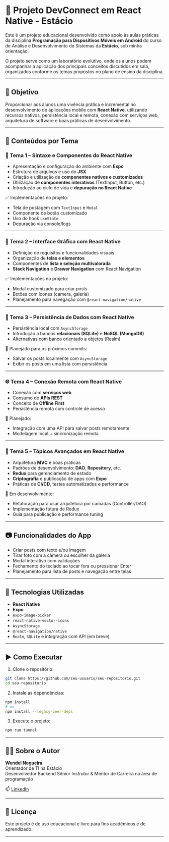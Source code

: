 # 📱 Projeto DevConnect em React Native - Estácio

Este é um projeto educacional desenvolvido como apoio às aulas práticas da disciplina **Programação para Dispositivos Móveis em Android** do curso de Análise e Desenvolvimento de Sistemas da **Estácio**, sob minha orientação.

O projeto serve como um laboratório evolutivo, onde os alunos podem acompanhar a aplicação dos principais conceitos discutidos em sala, organizados conforme os temas propostos no plano de ensino da disciplina.

---

## 🎯 Objetivo

Proporcionar aos alunos uma vivência prática e incremental no desenvolvimento de aplicações mobile com **React Native**, utilizando recursos nativos, persistência local e remota, conexão com serviços web, arquitetura de software e boas práticas de desenvolvimento.

---

## 🧭 Conteúdos por Tema

### 🧱 Tema 1 – Sintaxe e Componentes do React Native

- Apresentação e configuração do ambiente com **Expo**
- Estrutura de arquivos e uso do **JSX**
- Criação e utilização de **componentes nativos e customizados**
- Utilização de **componentes interativos** (TextInput, Button, etc.)
- Introdução ao ciclo de vida e **depuração no React Native**

✅ Implementações no projeto:
- Tela de postagem com `TextInput` e `Modal`
- Componente de botão customizado
- Uso do hook `useState`
- Depuração via console/logs

---

### 🎨 Tema 2 – Interface Gráfica com React Native

- Definição de requisitos e funcionalidades visuais
- Organização de **telas e elementos**
- Componentes de **lista e seleção multivalorada**
- **Stack Navigation** e **Drawer Navigation** com React Navigation

✅ Implementações no projeto:
- Modal customizado para criar posts
- Botões com ícones (camera, galeria)
- Planejamento para navegação com `@react-navigation/native`

---

### 💾 Tema 3 – Persistência de Dados com React Native

- Persistência local com `AsyncStorage`
- Introdução a bancos **relacionais (SQLite)** e **NoSQL (MongoDB)**
- Alternativas com banco orientado a objetos (Realm)

🔧 Planejado para os próximos commits:
- Salvar os posts localmente com `AsyncStorage`
- Exibir os posts em uma lista com persistência

---

### 🌐 Tema 4 – Conexão Remota com React Native

- Conexão com **serviços web**
- Consumo de **APIs REST**
- Conceito de **Offline First**
- Persistência remota com controle de acesso

🔧 Planejado:
- Integração com uma API para salvar posts remotamente
- Modelagem local + sincronização remota

---

### 🧠 Tema 5 – Tópicos Avançados em React Native

- Arquitetura **MVC** e boas práticas
- Padrões de desenvolvimento: **DAO**, **Repository**, etc.
- **Redux** para gerenciamento de estado
- **Criptografia** e publicação de apps com **Expo**
- Práticas de **CI/CD**, testes automatizados e performance

🔧 Em desenvolvimento:
- Refatoração para usar arquitetura por camadas (Controller/DAO)
- Implementação futura de Redux
- Guia para publicação e performance tuning

---

## 📷 Funcionalidades do App

- Criar posts com texto e/ou imagem
- Tirar foto com a câmera ou escolher da galeria
- Modal interativo com validações
- Fechamento do teclado ao tocar fora ou pressionar Enter
- Planejamento para lista de posts e navegação entre telas

---

## 🚀 Tecnologias Utilizadas

- **React Native**
- **Expo**
- `expo-image-picker`
- `react-native-vector-icons`
- `AsyncStorage`
- `@react-navigation/native`
- `Realm`, `SQLite` e integração com API (em breve)

---

## ▶️ Como Executar

1. Clone o repositório:

```bash
git clone https://github.com/seu-usuario/seu-repositorio.git
cd seu-repositorio
```
2. Instale as dependências:
```bash
npm install
# ou
npm install --legacy-peer-deps

```
3. Execute o projeto:
```bash
npm run tunnel
```

---

## 👨‍🏫 Sobre o Autor

**Wendel Nogueira**  
Orientador de TI na Estácio  
Desenvolvedor Backend Sênior
Instrutor & Mentor de Carreira na área de programação

📫 [LinkedIn](https://www.linkedin.com/in/wendelfnogueira/)

---

## 📜 Licença

Este projeto é de uso educacional e livre para fins acadêmicos e de aprendizado.

---

